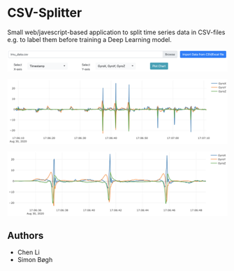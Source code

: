 # CSV-Splitter
Small web/javescript-based application to split time series data in CSV-files e.g. to label them before training a Deep Learning model.

![](docs/1.png)

![](docs/2.png)

![](docs/3.png)

## Authors
* Chen Li
* Simon Bøgh
